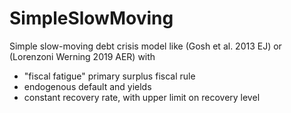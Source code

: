 # SimpleSlowMoving

Simple slow-moving debt crisis model like (Gosh et al. 2013 EJ) or (Lorenzoni Werning 2019 AER) with

* "fiscal fatigue" primary surplus fiscal rule
* endogenous default and yields
* constant recovery rate, with upper limit on recovery level
